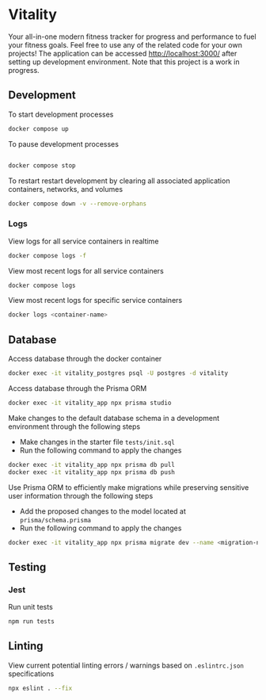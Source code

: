 # Vitality

Your all-in-one modern fitness tracker for progress and performance to fuel your fitness goals. Feel free to use any of the related code for your own projects! The application can be accessed [http://localhost:3000/](http://localhost:3000/) after setting up development environment. Note that this project is a work in progress.

## Development

To start development processes

``` bash
docker compose up 
```

To pause development processes

```bash

docker compose stop
```

To restart restart development by clearing all associated application containers, networks, and volumes

```bash
docker compose down -v --remove-orphans 
```

### Logs

View logs for all service containers in realtime

```bash
docker compose logs -f
```

View most recent logs for all service containers

```bash
docker compose logs 
```

View most recent logs for specific service containers

```bash
docker logs <container-name> 
```

## Database

Access database through the docker container

``` bash
docker exec -it vitality_postgres psql -U postgres -d vitality
```

Access database  through the Prisma ORM

``` bash
docker exec -it vitality_app npx prisma studio
```

Make changes to the default database schema in a development environment through the following steps

- Make changes in the starter file `tests/init.sql`
- Run the following command to apply the changes

```bash
docker exec -it vitality_app npx prisma db pull
docker exec -it vitality_app npx prisma db push
```

Use Prisma ORM to efficiently make migrations while preserving sensitive user information through the following steps

- Add the proposed changes to the model located at `prisma/schema.prisma`
- Run the following command to apply the changes

``` bash
docker exec -it vitality_app npx prisma migrate dev --name <migration-name>
```

## Testing

### Jest

Run unit tests

```bash
npm run tests
```

## Linting

View current potential linting errors / warnings based on `.eslintrc.json` specifications

```bash
npx eslint . --fix
```
